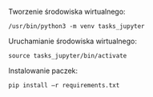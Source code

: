 Tworzenie środowiska wirtualnego:

	/usr/bin/python3 -m venv tasks_jupyter

Uruchamianie środowiska wirtualnego:

	source tasks_jupyter/bin/activate

Instalowanie paczek:
	
	pip install –r requirements.txt



